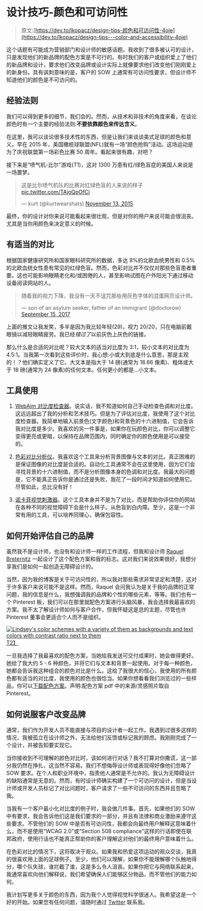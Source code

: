 # 设计技巧-颜色和可访问性

> 原文:[https://dev.to/lkopacz/design-tips-颜色和可访问性-4oje](https://dev.to/lkopacz/design-tips---color-and-accessibility-4oje)

这个话题有可能成为营销部门和设计师的敏感话题。我收到了很多被认可的设计，只是发现他们的新品牌的配色方案是不可行的。有时我们的客户或组织爱上了他们的新品牌和设计，要求他们改变品牌或设计实际上就像要求他们改变他们刚刚爱上的新身份。具有讽刺意味的是，客户的 SOW 上通常有可访问性要求，但设计师不知道他们的颜色是不可访问的。

## [](#rule-of-thumb)经验法则

我们可以得到更多的细节，我们会的。然而，从技术和非技术的角度来看，在谈论颜色时有一个主要的经验法则:**不要依靠颜色来传达含义**。

在这里，我可以谈论很多技术性的东西，但是让我们来谈谈美式足球的颜色和意义。早在 2015 年，美国橄榄球联盟(NFL)就有一场“颜色抢购”活动。这场运动是为了庆祝联盟第一场彩色比赛 50 周年。看起来很有趣，对吧？

接下来是“喷气机-比尔”游戏(T1)，这对 1300 万患有红/绿色盲症的美国人来说是一场噩梦。

> 这是比尔喷气机队的比赛对红绿色盲的人来说的样子[pic.twitter.com/TAjoQpOfCj](https://t.co/TAjoQpOfCj)
> 
> — kurt (@kurtwearshats) [November 13, 2015](https://twitter.com/kurtwearshats/status/664992830629281792?ref_src=twsrc%5Etfw)

最终，你的设计对你来说可能看起来很壮观，但是对你的用户来说可能会很沮丧。尤其是当你用颜色来决定意义的时候。

## [](#having-proper-contrast)有适当的对比

根据国家健康研究所和国家眼科研究所的数据，多达 8%的北欧血统男性和 0.5%的北欧血统女性患有常见的红绿色盲。然而，色彩对比并不仅仅对那些色盲患者重要。这也可能影响眼睛老化和/或困倦的人，甚至影响试图在户外阳光下通过移动设备阅读网站的人。

> 随着我的视力下降，我没有一天不诅咒那些用灰色字体的混蛋网页设计师。
> 
> — son of an asylum seeker, father of an immigrant (@doctorow) [September 15, 2017](https://twitter.com/doctorow/status/908702406338240512?ref_src=twsrc%5Etfw)

上面的推文让我发笑，多半是因为我比较年轻(29)，视力 20/20，只在电脑前戴眼镜以减轻眼睛疲劳。我已经*错过了*以前灰色上灰色的链接。

那么什么是合适的对比呢？较大文本的适当对比度为 3:1，较小文本的对比度为 4.5:1。当我第一次看到这些评价时，我心想:小或大到底是什么意思，那是主观的！？他们确实定义了它。大文本是指大于 14 磅(通常为 18.66 像素)、粗体或大于 18 磅(通常为 24 像素)的任何文本。任何更小的都是...小文本。

## [](#tools-to-use)工具使用

1.  [WebAim 对比度检查器](https://webaim.org/resources/contrastchecker/)。说实话，我不知道如何自己手动检查色调和对比度。这远远超出了我的分析和艺术技巧。但是为了评估对比度，我使用了这个对比度检查器。我简单地输入前景色(文字颜色)和背景色的十六进制值，它会告诉我对比度是多少。我喜欢的另一件事是，如果你在玩颜色对比，你可以调整它变得更亮或更暗，以保持在品牌范围内，同时确定你的颜色使用是可以接受的。

2.  [色彩对比分析仪](https://chrome.google.com/webstore/detail/color-contrast-analyzer/dagdlcijhfbmgkjokkjicnnfimlebcll?hl=en)。我喜欢这个工具来分析背景图像与文本的对比。真正困难的是保证图像的对比度是合适的。自动化工具通常不会在这里使用，因为它们会寻找背景的十六进制值，而不是分析图像本身的色调和对比度。我最大的问题是，它不能真正告诉你是通过还是失败，我花了一段时间才知道如何使用它。尽管如此，总比没有好！

3.  [诺卡菲视觉刺激器](https://chrome.google.com/webstore/detail/nocoffee/jjeeggmbnhckmgdhmgdckeigabjfbddl?hl=en-US)。这个工具本身并不是为了对比，而是帮助你评估你的网站在各种不同的视觉障碍下会是什么样子。从色盲到白内障。至少，这是一个非常有用的工具，可以培养同理心，确保包容性。

## [](#how-to-start-evaluating-your-brand)如何开始评估自己的品牌

虽然我不是设计师，也没有和设计师一样的工作流程，但我和设计师 [Raquel Breternitz](https://www.linkedin.com/in/raquel-breternitz/) 一起设计了这个配色方案和我的标志。这对我们来说效果很好，我想分享我们是如何一起创造无障碍设计的。

当然，因为我的博客是关于可访问性的，所以我对那些需求非常坚定和清楚，这对于许多客户来说可能不是这样。然而，Raquel 会问我认为是关于我的品牌的正常问题，我的信息是什么，我想强调我的品牌和个性的哪些元素，等等。我们也有一个 Pinterest 板，我们可以在那里就配色方案进行头脑风暴，我会选择我最喜欢的方案。我不太了解设计师如何与客户合作，但我怀疑这是总的主题，尽管也许 Pinterest 董事会更适合个人而不是组织。

[![Lindsey's color schemes with a variety of them as backgrounds and text colors with contrast ratio next to them](../Images/08ec3fe933f74b4af79b5c4d42756a2f.png)T2】](https://res.cloudinary.com/practicaldev/image/fetch/s--5D9iCmcj--/c_limit%2Cf_auto%2Cfl_progressive%2Cq_auto%2Cw_880/https://www.a11ywithlindsey.com/static/color_schemes_example-7274cf3cb30ab3daf95c5539246ed92f-cd245.png)

一旦我选择了我最喜欢的配色方案，当她给我发送可交付成果时，她会做得更好。她给了我大约 5 - 6 种颜色，并将它们与文本和背景一起使用。对于每一种颜色，她都会告诉我这种组合的颜色对比是什么。这给了我很大的信心，我使用的所有颜色都有适当的对比度，我使用的颜色也很恰当。如果你想看看我们浏览过的一些样品，你可以[下载配色方案](https://www.a11ywithlindsey.com/ColorSchemes-857041f8d7c63506a8684f131ae31939.zip)。声明:配色方案 pdf 中的来源/灵感照片取自 Pinterest。

## [](#how-to-convince-a-client-to-change-their-brand)如何说服客户改变品牌

通常，我们作为开发人员不能直接与项目的设计者一起工作。我遇到过很多这样的情况，我被孤立在设计师之外，无法给他们反馈或标记我的顾虑。我刚刚完成了一个设计，并被告知要实现它。

当你接收到不可理解的颜色对比时，该如何进行对话？我不打算对你撒谎，这一部分我仍然在挣扎，这当然不容易。我们不想侮辱设计师或表现得好像他们忽略了 SOW 要求。在个人和职业环境中，指责他人通常是不允许的。我认为无障碍设计的缺陷通常是无意的。然而，有时设计师确实构建了一个可访问的设计，但是当设计师或开发人员标记了对比问题时，客户请求了一些不可访问的东西并且忽略了我。

当我有一个客户最小化对比度的例子时，我会做几件事。首先，如果他们的 SOW 中有要求，我会告诉他们这是我们要求的一部分，并且有法律和商业激励来遵守这些要求。不管他们的 SOW 中是否有可访问性，我都会向最终用户解释这意味着什么，而不是使用“WCAG 2.0”或“Section 508 compliance”这样的行话即使在联邦政府，使用行话也不能真正帮助你的客户理解这对他们的最终用户意味着什么。

在色彩对比的情况下，这将取决于观众。如果我和热爱这项运动的观众交谈，我真的很喜欢用上面的足球例子。至少，他们可以理解，如果你不能理解哪个队触地得分，哪个队失球，谁拦截了谁，这是多么令人沮丧。如果你把它与网络联系起来，我通常喜欢向他们解释说，我们希望确保人们能够区分物品，而不管他们的能力如何。

我计划写更多关于颜色的东西，因为我个人觉得视觉科学很迷人。我希望这是一个好的开始。如果您有任何问题，请随时通过 [Twitter](https://twitter.com/littlekope0903) 联系我。
